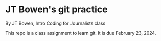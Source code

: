 # JT Bowen's git practice

By JT Bowen, Intro Coding for Journalists class

This repo is a class assignment to learn git. It is due February 23, 2024.